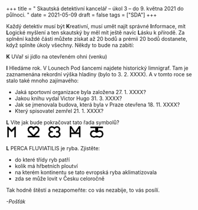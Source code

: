 +++
title = " Skautská detektivní kancelář – úkol 3 – do 9. května 2021 do půlnoci. "
date = 2021-05-09
draft = false
tags = ["SDA"]
+++

Každý detektiv musí být **K**reativní, musí umět najít správné **I**nformace, mít **L**ogické myšlení a ten skautský by měl mít ještě navíc **L**ásku k přírodě.
Za splnění každé části můžete získat až 20 bodů a prémii 20 bodů dostanete, když splníte úkoly všechny. Někdy to bude na zabití:

**K** UVař si jídlo na otevřeném ohni (venku)

**I** Hledáme rok. V Lounech Pod šancemi najdete historický limnigraf. Tam je zaznamenána rekordní výška hladiny (bylo to 3. 2. XXXX). A v tomto roce se stalo také mnoho zajímavého:  
- Jaká sportovní organizace byla založena 27. 1. XXXX?
- Jakou knihu vydal Victor Hugo 31. 3. XXXX?
- Jak se jmenovala budova, která byla v Praze otevřena 18. 11. XXXX? 
- Který spisovatel zemřel 21. 1. XXXX?

**L** Víte jak bude pokračovat tato řada symbolů? 
![Řada Symbolů](img/sda/sda4_znaky.jpg)

**L** PERCA FLUVIATILIS je ryba. Zjistěte: 
- do které třídy ryb patří
- kolik má hřbetních ploutví
- na kterém kontinentu se tato evropská ryba aklimatizovala
- zda se může lovit v Česku celoročně

Tak hodně štěstí a nezapomeňte: co vás nezabije, to vás posílí.

*-Pošťák*
